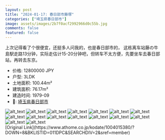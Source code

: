 ```yaml
---
layout: post
title: "2024-01-17: 春日部市藤塚"
categories: ["埼玉県春日部市"]
image: assets/images/2b7f0acf2992966d0c55b.jpg
comments: false
featured: false
---
```

<p>上次记得看了个很便宜，还挺多人问我的，也是春日部市的，
这栋离车站藤の牛島駅走路13分钟，实际走估计15-20分钟吧，但转车不太方便，先要坐车去春日部站，再转去东京。

</p>

* 价格: 12800000 JPY
* 户型: 3LDK
* 土地面积: 100.44m²
* 建筑面积: 76.17m²
* 建造时间: 1979-09
* 📍: [埼玉県春日部市](https://www.google.com/maps/search/?api=1&query=35.972115%2C139.778086)

<div class="scroll-container"><img src="/assets/images/2194b41764f2efcd12bcb.jpg" alt="alt_text"/>
<img src="/assets/images/fe093b1ae0f4d14a1abdc.jpg" alt="alt_text"/>
<img src="/assets/images/3de465450e19f1e18a098.jpg" alt="alt_text"/>
<img src="/assets/images/c512047235df1d442e00e.jpg" alt="alt_text"/>
<img src="/assets/images/a16bcc71b7ea995b878a1.jpg" alt="alt_text"/>
<img src="/assets/images/d5ef85eca3132716d82c1.jpg" alt="alt_text"/>
<img src="/assets/images/e560477447d009321f284.jpg" alt="alt_text"/>
<img src="/assets/images/df10bb54d4d1532f5f35d.jpg" alt="alt_text"/>
<img src="/assets/images/6a9b6c9513dda7d3a6b5f.jpg" alt="alt_text"/>
<img src="/assets/images/15eca1a876f945676dc76.jpg" alt="alt_text"/>
<img src="/assets/images/ffabe1cd35231db66c9be.jpg" alt="alt_text"/>
<img src="/assets/images/e9d300253c1d0144238db.jpg" alt="alt_text"/>
<img src="/assets/images/1d88024f4780a8bcb0c77.jpg" alt="alt_text"/>
<img src="/assets/images/4be5b29c59441f4ef58ae.jpg" alt="alt_text"/>
<img src="/assets/images/6fed9b425be2960647e25.jpg" alt="alt_text"/>
<img src="/assets/images/e7f60cc87f92fc913005d.jpg" alt="alt_text"/></div>
[Original Link](https://www.athome.co.jp/kodate/1004015380/?DOWN=8&BKLISTID=011DPC&SEARCHDIV=2&sref=member)